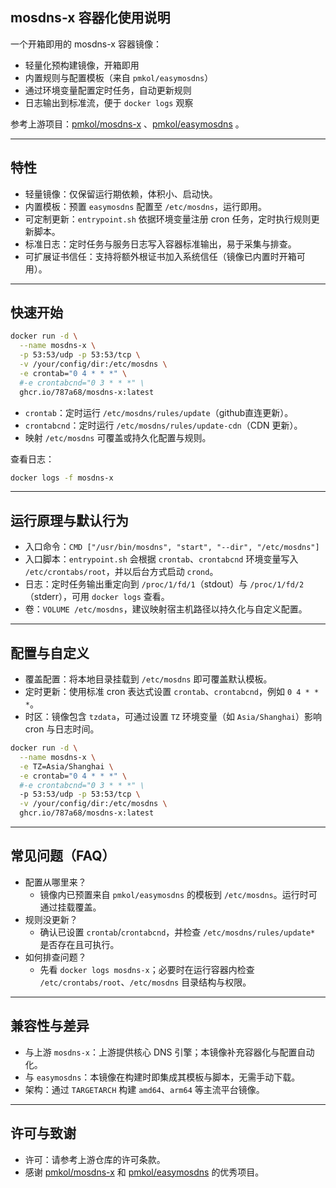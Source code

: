 ## mosdns-x 容器化使用说明

一个开箱即用的 mosdns-x 容器镜像：
- 轻量化预构建镜像，开箱即用
- 内置规则与配置模板（来自 `pmkol/easymosdns`）
- 通过环境变量配置定时任务，自动更新规则
- 日志输出到标准流，便于 `docker logs` 观察

参考上游项目：[pmkol/mosdns-x](https://github.com/pmkol/mosdns-x) 、[pmkol/easymosdns](https://github.com/pmkol/easymosdns) 。

---

## 特性

- 轻量镜像：仅保留运行期依赖，体积小、启动快。
- 内置模板：预置 `easymosdns` 配置至 `/etc/mosdns`，运行即用。
- 可定制更新：`entrypoint.sh` 依据环境变量注册 cron 任务，定时执行规则更新脚本。
- 标准日志：定时任务与服务日志写入容器标准输出，易于采集与排查。
- 可扩展证书信任：支持将额外根证书加入系统信任（镜像已内置时开箱可用）。

---

## 快速开始

```sh
docker run -d \
  --name mosdns-x \
  -p 53:53/udp -p 53:53/tcp \
  -v /your/config/dir:/etc/mosdns \
  -e crontab="0 4 * * *" \
  #-e crontabcnd="0 3 * * *" \
  ghcr.io/787a68/mosdns-x:latest
```

- `crontab`：定时运行 `/etc/mosdns/rules/update`（github直连更新）。
- `crontabcnd`：定时运行 `/etc/mosdns/rules/update-cdn`（CDN 更新）。
- 映射 `/etc/mosdns` 可覆盖或持久化配置与规则。

查看日志：

```sh
docker logs -f mosdns-x
```

---

 

## 运行原理与默认行为

- 入口命令：`CMD ["/usr/bin/mosdns", "start", "--dir", "/etc/mosdns"]`
- 入口脚本：`entrypoint.sh` 会根据 `crontab`、`crontabcnd` 环境变量写入 `/etc/crontabs/root`，并以后台方式启动 `crond`。
- 日志：定时任务输出重定向到 `/proc/1/fd/1`（stdout）与 `/proc/1/fd/2`（stderr），可用 `docker logs` 查看。
- 卷：`VOLUME /etc/mosdns`，建议映射宿主机路径以持久化与自定义配置。

---

## 配置与自定义

- 覆盖配置：将本地目录挂载到 `/etc/mosdns` 即可覆盖默认模板。
- 定时更新：使用标准 cron 表达式设置 `crontab`、`crontabcnd`，例如 `0 4 * * *`。
- 时区：镜像包含 `tzdata`，可通过设置 `TZ` 环境变量（如 `Asia/Shanghai`）影响 cron 与日志时间。

```sh
docker run -d \
  --name mosdns-x \
  -e TZ=Asia/Shanghai \
  -e crontab="0 4 * * *" \
  #-e crontabcnd="0 3 * * *" \
  -p 53:53/udp -p 53:53/tcp \
  -v /your/config/dir:/etc/mosdns \
  ghcr.io/787a68/mosdns-x:latest
```

---

## 常见问题（FAQ）

- 配置从哪里来？
  - 镜像内已预置来自 `pmkol/easymosdns` 的模板到 `/etc/mosdns`。运行时可通过挂载覆盖。
- 规则没更新？
  - 确认已设置 `crontab`/`crontabcnd`，并检查 `/etc/mosdns/rules/update*` 是否存在且可执行。
- 如何排查问题？
  - 先看 `docker logs mosdns-x`；必要时在运行容器内检查 `/etc/crontabs/root`、`/etc/mosdns` 目录结构与权限。

---

## 兼容性与差异

- 与上游 `mosdns-x`：上游提供核心 DNS 引擎；本镜像补充容器化与配置自动化。
- 与 `easymosdns`：本镜像在构建时即集成其模板与脚本，无需手动下载。
- 架构：通过 `TARGETARCH` 构建 `amd64`、`arm64` 等主流平台镜像。

---

## 许可与致谢

- 许可：请参考上游仓库的许可条款。
- 感谢 [pmkol/mosdns-x](https://github.com/pmkol/mosdns-x) 和 [pmkol/easymosdns](https://github.com/pmkol/easymosdns) 的优秀项目。

